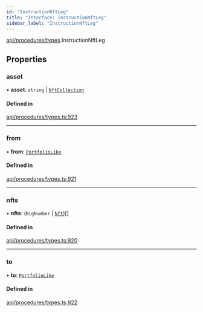 ```yaml
---
id: "InstructionNftLeg"
title: "Interface: InstructionNftLeg"
sidebar_label: "InstructionNftLeg"
---
```


[api/procedures/types](../../../../../modules/API/Procedures/Types/Types.md).InstructionNftLeg

## Properties

### asset

• **asset**: `string` \| [`NftCollection`](../../../../../classes/API/Entities/Asset/NonFungible/NftCollection/NftCollection.md)

#### Defined in

[api/procedures/types.ts:923](https://github.com/PolymeshAssociation/polymesh-sdk/blob/8a9158669/src/api/procedures/types.ts#L923)

___

### from

• **from**: [`PortfolioLike`](../../../../../modules/API/Entities/Types/Types.md#portfoliolike)

#### Defined in

[api/procedures/types.ts:921](https://github.com/PolymeshAssociation/polymesh-sdk/blob/8a9158669/src/api/procedures/types.ts#L921)

___

### nfts

• **nfts**: (`BigNumber` \| [`Nft`](../../../../../classes/API/Entities/Asset/NonFungible/Nft/Nft.md))[]

#### Defined in

[api/procedures/types.ts:920](https://github.com/PolymeshAssociation/polymesh-sdk/blob/8a9158669/src/api/procedures/types.ts#L920)

___

### to

• **to**: [`PortfolioLike`](../../../../../modules/API/Entities/Types/Types.md#portfoliolike)

#### Defined in

[api/procedures/types.ts:922](https://github.com/PolymeshAssociation/polymesh-sdk/blob/8a9158669/src/api/procedures/types.ts#L922)
